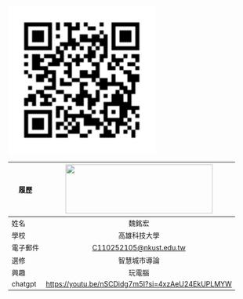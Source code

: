 

<img src="https://github.com/C110252105/readme/blob/main/001.png" width=300 height=300/>







|      履歷        |<img src="https://www.nkust.edu.tw/var/file/0/1000/img/513/182513897.png" width=300 height=100/>|
| ---------------- |:-----------------------------:|
| 姓名             | 魏銘宏                  |
| 學校             | 高雄科技大學                  |
| 電子郵件         | C110252105@nkust.edu.tw          |
| 選修             | 智慧城市導論                  |
|興趣|玩電腦|
|chatgpt|https://youtu.be/nSCDidg7m5I?si=4xzAeU24EkUPLMYW|
